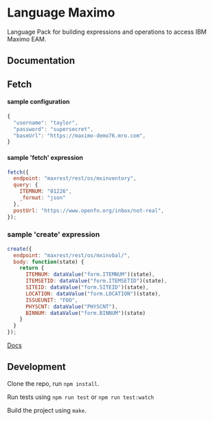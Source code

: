 Language Maximo
==============

Language Pack for building expressions and operations to access IBM Maximo EAM.

Documentation
-------------
## Fetch

#### sample configuration
```js
{
  "username": "taylor",
  "password": "supersecret",
  "baseUrl": "https://maximo-demo76.mro.com",
}
```

#### sample 'fetch' expression
```js
fetch({
  endpoint: "maxrest/rest/os/mxinventory",
  query: {
    ITEMNUM: "01226",
    _format: "json"
  },
  postUrl: "https://www.openfn.org/inbox/not-real",
});
```

### sample 'create' expression
```js
create({
  endpoint: "maxrest/rest/os/mxinvbal/",
  body: function(state) {
    return {
      ITEMNUM: dataValue("form.ITEMNUM")(state),
      ITEMSETID: dataValue("form.ITEMSETID")(state),
      SITEID: dataValue("form.SITEID")(state),
      LOCATION: dataValue("form.LOCATION")(state),
      ISSUEUNIT: "FOO",
      PHYSCNT: dataValue("PHYSCNT"),
      BINNUM: dataValue("form.BINNUM")(state)
    }
  }
});
```

[Docs](docs/index)


Development
-----------

Clone the repo, run `npm install`.

Run tests using `npm run test` or `npm run test:watch`

Build the project using `make`.
